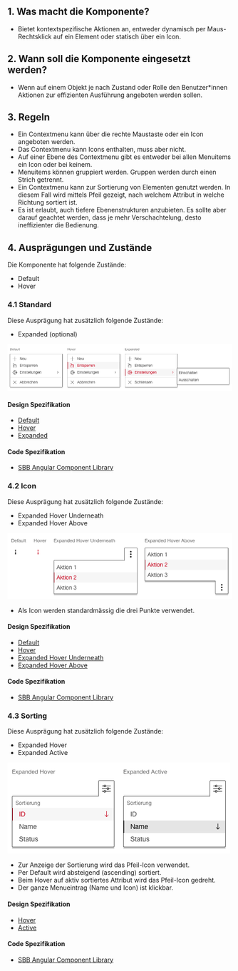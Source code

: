 ## 1. Was macht die Komponente?
* Bietet kontextspezifische Aktionen an, entweder dynamisch per Maus-Rechtsklick auf ein Element oder statisch über ein Icon.


## 2. Wann soll die Komponente eingesetzt werden?
* Wenn auf einem Objekt je nach Zustand oder Rolle den Benutzer*innen Aktionen zur effizienten Ausführung angeboten werden sollen.


## 3. Regeln
* Ein Contextmenu kann über die rechte Maustaste oder ein Icon angeboten werden.
* Das Contextmenu kann Icons enthalten, muss aber nicht.
* Auf einer Ebene des Contextmenu gibt es entweder bei allen Menuitems ein Icon oder bei keinem. 
* Menuitems können gruppiert werden. Gruppen werden durch einen Strich getrennt.
* Ein Contextmenu kann zur Sortierung von Elementen genutzt werden. In diesem Fall wird mittels Pfeil gezeigt, nach welchem Attribut in welche Richtung sortiert ist.
* Es ist erlaubt, auch tiefere Ebenenstrukturen anzubieten. Es sollte aber darauf geachtet werden, dass je mehr Verschachtelung, desto ineffizienter die Bedienung.


## 4. Ausprägungen und Zustände
Die Komponente hat folgende Zustände:
* Default
* Hover

### 4.1 Standard
Diese Ausprägung hat zusätzlich folgende Zustände:
* Expanded (optional)

![Darstellung der Komponente Kontextmenü zum Öffnen mittels rechter Maustaste](https://raw.githubusercontent.com/sbb-design-systems/design-system-webapp-documentation/master/documentation/components/contextmenu/images/contextmenu_default.png 'class: image')

#### Design Spezifikation
* [Default](https://www.sketch.com/s/58b25e4c-bf9c-4f74-973f-503538fcbea2/a/8jVpO7#Inspector)
* [Hover](https://www.sketch.com/s/58b25e4c-bf9c-4f74-973f-503538fcbea2/a/2q7eZM#Inspector)
* [Expanded](https://www.sketch.com/s/58b25e4c-bf9c-4f74-973f-503538fcbea2/a/MVmMKw#Inspector)

#### Code Spezifikation
* [SBB Angular Component Library](https://sbb-angular.app.sbb.ch/business/components/contextmenu)

### 4.2 Icon
Diese Ausprägung hat zusätzlich folgende Zustände:
* Expanded Hover Underneath
* Expanded Hover Above

![Darstellung der Komponente Kontextmenü zum Öffnen mittels Icon](https://raw.githubusercontent.com/sbb-design-systems/design-system-webapp-documentation/master/documentation/components/contextmenu/images/contextmenu_icon.png 'class: image')

* Als Icon werden standardmässig die drei Punkte verwendet. 

#### Design Spezifikation
* [Default](https://www.sketch.com/s/58b25e4c-bf9c-4f74-973f-503538fcbea2/a/5yno4w#Inspector)
* [Hover](https://www.sketch.com/s/58b25e4c-bf9c-4f74-973f-503538fcbea2/a/bDLaZJ#Inspector)
* [Expanded Hover Underneath](https://www.sketch.com/s/58b25e4c-bf9c-4f74-973f-503538fcbea2/a/Wjdnly#Inspector)
* [Expanded Hover Above](https://www.sketch.com/s/58b25e4c-bf9c-4f74-973f-503538fcbea2/a/3LoxJr#Inspector)

#### Code Spezifikation
* [SBB Angular Component Library](https://sbb-angular.app.sbb.ch/business/components/contextmenu)

### 4.3 Sorting
Diese Ausprägung hat zusätzlich folgende Zustände:
* Expanded Hover
* Expanded Active

![Darstellung der Komponente Kontextmenü zur Sortierung von Inhalten](https://raw.githubusercontent.com/sbb-design-systems/design-system-webapp-documentation/master/documentation/components/contextmenu/images/Contextmenu_Sorting.png 'class: image')
* Zur Anzeige der Sortierung wird das Pfeil-Icon verwendet.
* Per Default wird absteigend (ascending) sortiert.
* Beim Hover auf aktiv sortiertes Attribut wird das Pfeil-Icon gedreht.
* Der ganze Menueintrag (Name und Icon) ist klickbar.

#### Design Spezifikation
* [Hover](https://www.sketch.com/s/58b25e4c-bf9c-4f74-973f-503538fcbea2/a/r79r07#Inspector)
* [Active](https://www.sketch.com/s/58b25e4c-bf9c-4f74-973f-503538fcbea2/a/nKQDWd#Inspector)

#### Code Spezifikation
* [SBB Angular Component Library](https://sbb-angular.app.sbb.ch/business/components/contextmenu)

